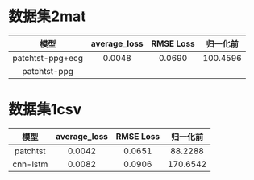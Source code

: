 


# 数据集2mat

|     模型           | average_loss | RMSE Loss |   归一化前    |
|:----------------:|:------------:|:---------:|:---------:|
| patchtst-ppg+ecg |   0.0048     |  0.0690   | 100.4596  |
|   patchtst-ppg   |              |           |           |




# 数据集1csv


| 模型 | average_loss | RMSE Loss | 归一化前 |
| :--: | :--: | :--: | :--: |
| patchtst | 0.0042 | 0.0651 | 88.2288 |
| cnn-lstm | 0.0082 | 0.0906 | 170.6542 |
